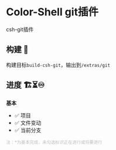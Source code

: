 # Color-Shell git插件

csh-git插件

## 构建 🔨

构建目标`build-csh-git`，输出到`/extras/git`

## 进度 🏗️⏳♾️

**基本**

- ✅ 项目
- ✅ 文件变动
- ✅ 当前分支

<small style="color:rgba(128,128,128,0.5)">注：*为基本完成，未勾选标识正在进行或将要进行</small>
